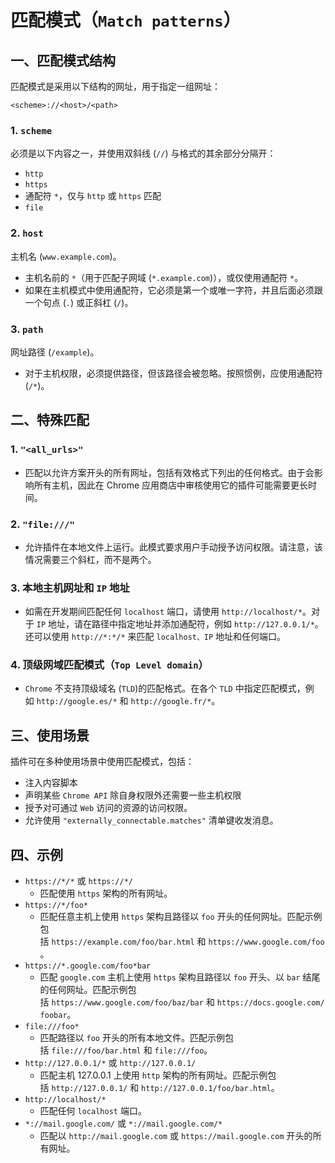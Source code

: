 # 匹配模式（`Match patterns`）
## 一、匹配模式结构
匹配模式是采用以下结构的网址，用于指定一组网址：

```shell
<scheme>://<host>/<path>
```
### 1. **`scheme`**
必须是以下内容之一，并使用双斜线 (`//`) 与格式的其余部分分隔开：
- `http`
- `https`
- 通配符 `*`，仅与 `http` 或 `https` 匹配
- `file`

### 2. **`host`**
主机名 (`www.example.com`)。
- 主机名前的 `*`（用于匹配子网域 (`*.example.com`)），或仅使用通配符 `*`。 
- 如果在主机模式中使用通配符，它必须是第一个或唯一字符，并且后面必须跟一个句点 (`.`) 或正斜杠 (`/`)。

### 3. **`path`**

网址路径 (`/example`)。
- 对于主机权限，必须提供路径，但该路径会被忽略。按照惯例，应使用通配符 (`/*`)。

## 二、特殊匹配
### 1. `"<all_urls>"`

- 匹配以允许方案开头的所有网址，包括有效格式下列出的任何格式。由于会影响所有主机，因此在 Chrome 应用商店中审核使用它的插件可能需要更长时间。
### 2. `"file:///"`

- 允许插件在本地文件上运行。此模式要求用户手动授予访问权限。请注意，该情况需要三个斜杠，而不是两个。

### 3. 本地主机网址和 `IP` 地址

- 如需在开发期间匹配任何 `localhost` 端口，请使用 `http://localhost/*`。对于 `IP` 地址，请在路径中指定地址并添加通配符，例如 `http://127.0.0.1/*`。还可以使用 `http://*:*/*` 来匹配 `localhost、IP` 地址和任何端口。

### 4. 顶级网域匹配模式（`Top Level domain`）

- `Chrome` 不支持顶级域名 (`TLD`)的匹配格式。在各个 `TLD` 中指定匹配模式，例如 `http://google.es/*` 和 `http://google.fr/*`。

## 三、使用场景
插件可在多种使用场景中使用匹配模式，包括：

- 注入内容脚本
- 声明某些 `Chrome API` 除自身权限外还需要一些主机权限
- 授予对可通过 `Web` 访问的资源的访问权限。
- 允许使用 `"externally_connectable.matches"` 清单键收发消息。
## 四、示例
- `https://*/*` 或 `https://*/`
    - 匹配使用 `https` 架构的所有网址。
-   `https://*/foo*`
    - 匹配任意主机上使用 `https` 架构且路径以 `foo` 开头的任何网址。匹配示例包括 `https://example.com/foo/bar.html` 和 `https://www.google.com/foo`。
-   `https://*.google.com/foo*bar`
    - 匹配 `google.com` 主机上使用 `https` 架构且路径以 `foo` 开头、以 `bar` 结尾的任何网址。匹配示例包括 `https://www.google.com/foo/baz/bar` 和 `https://docs.google.com/foobar`。
-   `file:///foo*`
    - 匹配路径以 `foo` 开头的所有本地文件。匹配示例包括 `file:///foo/bar.html` 和 `file:///foo`。
-   `http://127.0.0.1/*` 或 `http://127.0.0.1/`
    - 匹配主机 127.0.0.1 上使用 `http` 架构的所有网址。匹配示例包括 `http://127.0.0.1/` 和 `http://127.0.0.1/foo/bar.html`。
-   `http://localhost/*`
    - 匹配任何 `localhost` 端口。
-   `*://mail.google.com/` 或 `*://mail.google.com/*`
    - 匹配以 `http://mail.google.com` 或 `https://mail.google.com` 开头的所有网址。

